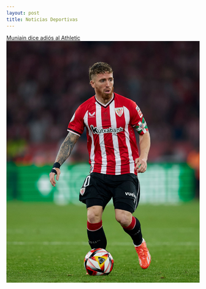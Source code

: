 ```yaml
---
layout: post
title: Noticias Deportivas
---
```


<a href="muniain.md">Muniain dice adiós al Athletic</a>
<img src="https://github.com/tulipan11/tulipan11.github.io/blob/main/images/licensed-image.jpg" >


